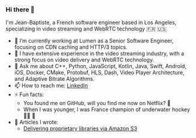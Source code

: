 ### Hi there 👋

I'm Jean-Baptiste, a French software engineer based in Los Angeles, specializing in video streaming and WebRTC technology 🇫🇷 🇺🇸

- 🔭 I’m currently working at Lumen as a Senior Software Engineer, focusing on CDN caching and HTTP/3 topics.
- 🌱 I have extensive experience in the video streaming industry, with a strong focus on video delivery and WebRTC technology.
- 💬 Ask me about C++, Python, JavaScript, Kotlin, Java, Swift, Android, iOS, Docker, CMake, Protobuf, HLS, Dash, Video Player Architecture, and Adaptive Bitrate Algorithms.
- 📫 How to reach me: [LinkedIn](https://www.linkedin.com/in/jlouazel/)
- ⚡ Fun facts:
  - You found me on GitHub, will you find me now on Netflix? 🎥
  - When I was younger, I was France champion of underwater hockey 🏊‍♂️ 🏒
- 📝 Articles I wrote:
  - [Delivering proprietary libraries via Amazon S3](https://medium.com/streamroot-developers-blog/delivering-proprietary-libraries-via-amazon-s3-5aea2b7ccac8)
